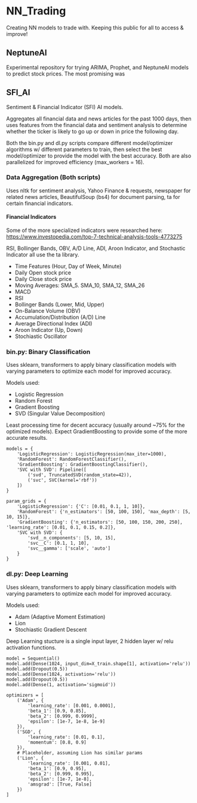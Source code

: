 # NN_Trading
Creating NN models to trade with. Keeping this public for all to access &amp; improve!

## NeptuneAI
Experimental repository for trying ARIMA, Prophet, and NeptuneAI models to predict stock prices. The most promising was 

## SFI_AI
Sentiment & Financial Indicator (SFI) AI models.

Aggregates all financial data and news articles for the past 1000 days, then uses features from the financial data and sentiment analysis to determine whether the ticker is likely to go up or down in price the following day.

Both the bin.py and dl.py scripts compare different model/optimizer algorithms w/ different parameters to train, then select the best model/optimizer to provide the model with the best accuracy. Both are also parallelized for improved efficiency (max_workers = 16).

### Data Aggregation (Both scripts)
Uses nltk for sentiment analysis, Yahoo Finance & requests, newspaper for related news articles, BeautifulSoup (bs4) for document parsing, ta for certain financial indicators.

#### Financial Indicators
Some of the more specialized indicators were researched here: https://www.investopedia.com/top-7-technical-analysis-tools-4773275

RSI, Bollinger Bands, OBV, A/D Line, ADI, Aroon Indicator, and Stochastic Indicator all use the ta library.

 - Time Features (Hour, Day of Week, Minute)
 - Daily Open stock price
 - Daily Close stock price
 - Moving Averages: SMA_5. SMA_10, SMA_12, SMA_26
 - MACD
 - RSI
 - Bollinger Bands (Lower, Mid, Upper)
 - On-Balance Volume (OBV)
 - Accumulation/Distribution (A/D) Line
 - Average Directional Index (ADI)
 - Aroon Indicator (Up, Down)
 - Stochiastic Oscillator


### bin.py: Binary Classification
Uses sklearn, transformers to apply binary classification models with varying parameters to optimize each model for improved accuracy.

Models used:
 - Logistic Regression
 - Random Forest
 - Gradient Boosting
 - SVD (Singular Value Decomposition)

Least processing time for decent accuracy (usually around ~75% for the optimized models). Expect GradientBoosting to provide some of the more accurate results.

    models = {
        'LogisticRegression': LogisticRegression(max_iter=1000),
        'RandomForest': RandomForestClassifier(),
        'GradientBoosting': GradientBoostingClassifier(),
        'SVC with SVD': Pipeline([
            ('svd', TruncatedSVD(random_state=42)),
            ('svc', SVC(kernel='rbf'))
        ])
    }

    param_grids = {
        'LogisticRegression': {'C': [0.01, 0.1, 1, 10]},
        'RandomForest': {'n_estimators': [50, 100, 150], 'max_depth': [5, 10, 15]},
        'GradientBoosting': {'n_estimators': [50, 100, 150, 200, 250], 'learning_rate': [0.01, 0.1, 0.15, 0.2]},
        'SVC with SVD': {
            'svd__n_components': [5, 10, 15],
            'svc__C': [0.1, 1, 10],
            'svc__gamma': ['scale', 'auto']
        }
    }

### dl.py: Deep Learning
Uses sklearn, transformers to apply binary classification models with varying parameters to optimize each model for improved accuracy.

Models used:
 - Adam (Adaptive Moment Estimation)
 - Lion
 - Stochiastic Gradient Descent

Deep Learning stucture is a single input layer, 2 hidden layer  w/ relu activation functions.

    model = Sequential()
    model.add(Dense(1024, input_dim=X_train.shape[1], activation='relu'))
    model.add(Dropout(0.5))
    model.add(Dense(1024, activation='relu'))
    model.add(Dropout(0.5))
    model.add(Dense(1, activation='sigmoid'))

    optimizers = [
        ('Adam', {
            'learning_rate': [0.001, 0.0001],
            'beta_1': [0.9, 0.85],
            'beta_2': [0.999, 0.9999],
            'epsilon': [1e-7, 1e-8, 1e-9]
        }),
        ('SGD', {
            'learning_rate': [0.01, 0.1],
            'momentum': [0.8, 0.9]
        }),
        # Placeholder, assuming Lion has similar params
        ('Lion', {
            'learning_rate': [0.001, 0.01],
            'beta_1': [0.9, 0.95],
            'beta_2': [0.999, 0.995],
            'epsilon': [1e-7, 1e-8],
            'amsgrad': [True, False]
        })
    ]
